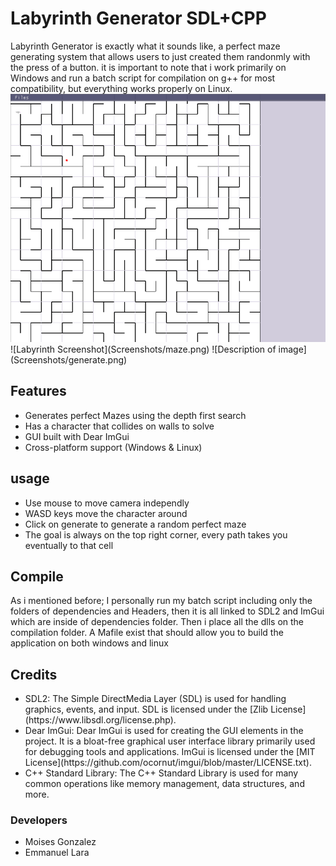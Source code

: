 <h1><b>Labyrinth Generator SDL+CPP</b></h1>
        Labyrinth Generator is exactly what it sounds like, a perfect maze generating system that allows users to just created them randonmly with the press of a button. it is important to note that i work primarily on Windows and run a batch script for compilation on g++ for most compatibility, but everything works properly on Linux.
        <img src="Screenshots/maze.png"> </img>
        ![Labyrinth Screenshot](Screenshots/maze.png)
        ![Description of image](Screenshots/generate.png)

<b><h2> Features </h2></b>
        <ul>
                <li> Generates perfect Mazes using the depth first search </li>
                <li> Has a character that collides on walls to solve </li>
                <li> GUI built with Dear ImGui </li>
                <li> Cross-platform support (Windows & Linux) </li>
        </ul>

<h2><b> usage </b></h2>
        <ul>
                <li> Use mouse to move camera independly </li>
                <li> WASD keys move the character around </li>
                <li> Click on generate to generate a random perfect maze </li>
                <li> The goal is always on the top right corner, every path takes you eventually to that cell </li>
        </ul>

<h2><b> </b></h2>

<b><h2>Compile</h2></b>
        As i mentioned before; I personally run my batch script including only the folders of dependencies and Headers, then it is all linked to SDL2 and ImGui which are inside of dependencies folder. Then i place all the dlls on the compilation folder. A Mafile exist that should allow you to build the application on both windows and linux

<h2>Credits</h2>
        <ul>
                <li> SDL2: The Simple DirectMedia Layer (SDL) is used for handling graphics, events, and input. SDL is licensed under the [Zlib License](https://www.libsdl.org/license.php). </li>
                <li> Dear ImGui: Dear ImGui is used for creating the GUI elements in the project. It is a bloat-free graphical user interface library primarily used for debugging tools and applications. ImGui is licensed under the [MIT License](https://github.com/ocornut/imgui/blob/master/LICENSE.txt). </li>
                <li> C++ Standard Library: The C++ Standard Library is used for many common operations like memory management, data structures, and more. </li>
        </ul>
        <h3> Developers </h3>
        <ul>
                <li> Moises Gonzalez </li>
                <li> Emmanuel Lara </li>
        </ul>
